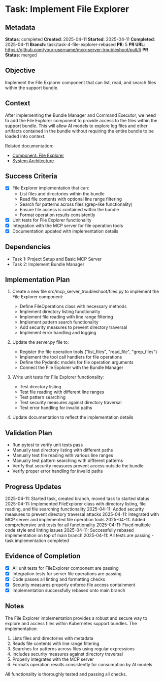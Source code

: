 # Task: Implement File Explorer

## Metadata
**Status**: completed
**Created**: 2025-04-11
**Started**: 2025-04-11
**Completed**: 2025-04-11
**Branch**: task/task-4-file-explorer-rebased
**PR**: 5
**PR URL**: https://github.com/your-username/mcp-server-troubleshoot/pull/5
**PR Status**: merged

## Objective
Implement the File Explorer component that can list, read, and search files within the support bundle.

## Context
After implementing the Bundle Manager and Command Executor, we need to add the File Explorer component to provide access to the files within the support bundle. This will allow AI models to explore log files and other artifacts contained in the bundle without requiring the entire bundle to be loaded into context.

Related documentation:
- [Component: File Explorer](/docs/components/file-explorer.md)
- [System Architecture](/docs/architecture.md)

## Success Criteria
- [x] File Explorer implementation that can:
  - List files and directories within the bundle
  - Read file contents with optional line range filtering
  - Search for patterns across files (grep-like functionality)
  - Ensure file access is contained within the bundle
  - Format operation results consistently
- [x] Unit tests for File Explorer functionality
- [x] Integration with the MCP server for file operation tools
- [x] Documentation updated with implementation details

## Dependencies
- Task 1: Project Setup and Basic MCP Server
- Task 2: Implement Bundle Manager

## Implementation Plan

1. Create a new file src/mcp_server_troubleshoot/files.py to implement the File Explorer component:
   - Define FileOperations class with necessary methods
   - Implement directory listing functionality
   - Implement file reading with line range filtering
   - Implement pattern search functionality
   - Add security measures to prevent directory traversal
   - Implement error handling and logging

2. Update the server.py file to:
   - Register the file operation tools ("list_files", "read_file", "grep_files")
   - Implement the tool call handlers for file operations
   - Define the Pydantic models for file operation arguments
   - Connect the File Explorer with the Bundle Manager

3. Write unit tests for File Explorer functionality:
   - Test directory listing
   - Test file reading with different line ranges
   - Test pattern searching
   - Test security measures against directory traversal
   - Test error handling for invalid paths

4. Update documentation to reflect the implementation details

## Validation Plan
- Run pytest to verify unit tests pass
- Manually test directory listing with different paths
- Manually test file reading with various line ranges
- Manually test pattern searching with different patterns
- Verify that security measures prevent access outside the bundle
- Verify proper error handling for invalid paths

## Progress Updates
2025-04-11: Started task, created branch, moved task to started status
2025-04-11: Implemented FileExplorer class with directory listing, file reading, and file searching functionality
2025-04-11: Added security measures to prevent directory traversal attacks
2025-04-11: Integrated with MCP server and implemented file operation tools
2025-04-11: Added comprehensive unit tests for all functionality
2025-04-11: Fixed multiple code style and linting issues
2025-04-11: Successfully rebased implementation on top of main branch
2025-04-11: All tests are passing - task implementation completed

## Evidence of Completion
- [x] All unit tests for FileExplorer component are passing
- [x] Integration tests for server file operations are passing
- [x] Code passes all linting and formatting checks
- [x] Security measures properly enforce file access containment
- [x] Implementation successfully rebased onto main branch

## Notes
The File Explorer implementation provides a robust and secure way to explore and access files within Kubernetes support bundles. The implementation:

1. Lists files and directories with metadata
2. Reads file contents with line range filtering
3. Searches for patterns across files using regular expressions
4. Includes security measures against directory traversal
5. Properly integrates with the MCP server
6. Formats operation results consistently for consumption by AI models

All functionality is thoroughly tested and passing all checks.